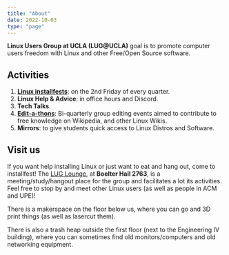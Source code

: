 ```yaml
---
title: "About"
date: 2022-10-03
type: "page"
---
```


**Linux Users Group at UCLA (LUG@UCLA)** goal is to promote computer users freedom with Linux and other Free/Open Source software.

## Activities

1. **[Linux installfests](https://linux.ucla.edu/installfest.html)**: on the 2nd Friday of every quarter.
1. **Linux Help & Advice**: in office hours and Discord.
1. **Tech Talks**.
1. **[Edit-a-thons](https://en.wikipedia.org/wiki/Edit-a-thon)**: Bi-quarterly group editing events aimed to contribute to free knowledge on Wikipedia, and other Linux Wikis.
1. **Mirrors**: to give students quick access to Linux Distros and Software.


## Visit us

If you want help installing Linux or just want to eat  and hang out, come to installfest!  The [LUG Lounge](https://linux.ucla.edu/wiki/index.php/Lounge),  at **Boelter Hall 2763**, is a meeting/study/hangout  place for the group and facilitates a lot its activities. Feel free  to stop by and meet other Linux users (as well as people in ACM and UPE)!   


There is a makerspace on the floor below us, where you can go and 3D print things (as well as lasercut them). 

There is also a trash heap outside the first floor (next to the  Engineering IV building), where you can sometimes find old  monitors/computers and old networking equipment.